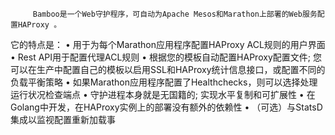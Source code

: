          Bamboo是一个Web守护程序，可自动为Apache Mesos和Marathon上部署的Web服务配置HAProxy 。
它的特点是：
• 用于为每个Marathon应用程序配置HAProxy ACL规则的用户界面
• Rest API用于配置代理ACL规则
• 根据您的模板自动配置HAProxy配置文件; 您可以在生产中配置自己的模板以启用SSL和HAProxy统计信息接口，或配置不同的负载平衡策略
• 如果Marathon应用程序配置了Healthchecks，则可以选择处理运行状况检查端点
• 守护进程本身就是无国籍的; 实现水平复制和可扩展性
• 在Golang中开发，在HAProxy实例上的部署没有额外的依赖性
• （可选）与StatsD集成以监视配置重新加载事 